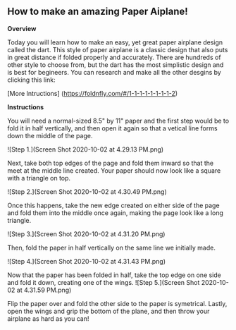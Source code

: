 ## How to make an amazing Paper Aiplane!

**Overview**

Today you will learn how to make an easy, yet great paper airplane design called the dart. This style of paper airplane is a classic design that also puts in great distance if folded properly and accurately. There are hundreds of other style to choose from, but the dart has the most simplistic design and is best for begineers. You can research and make all the other desgins by clicking this link:

[More Intructions] (https://foldnfly.com/#/1-1-1-1-1-1-1-1-2)

**Instructions**

You will need a normal-sized 8.5" by 11" paper and the first step would be to fold it in half vertically, and then open it again so that a vetical line forms down the middle of the page. 

![Step 1.](Screen Shot 2020-10-02 at 4.29.13 PM.png)

Next, take both top edges of the page and fold them inward so that the meet at the middle line created. Your paper should now look like a square with a triangle on top. 

![Step 2.](Screen Shot 2020-10-02 at 4.30.49 PM.png)

Once this happens, take the new edge created on either side of the page and fold them into the middle once again, making the page look like a long triangle.

![Step 3.](Screen Shot 2020-10-02 at 4.31.20 PM.png)

Then, fold the paper in half vertically on the same line we initially made. 

![Step 4.](Screen Shot 2020-10-02 at 4.31.43 PM.png)

Now that the paper has been folded in half, take the top edge on one side and fold it down, creating one of the wings. 
![Step 5.](Screen Shot 2020-10-02 at 4.31.59 PM.png)

Flip the paper over and fold the other side to the paper is symetrical. Lastly, open the wings and grip the bottom of the plane, and then throw your airplane as hard as you can!
